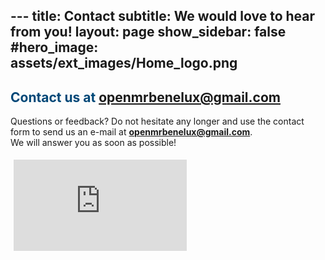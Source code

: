 ---                                                                                                                                         title: Contact
subtitle: We would love to hear from you!
layout: page
show_sidebar: false
#hero_image: assets/ext_images/Home_logo.png
---

## <span style="color:#004777"> Contact us at openmrbenelux@gmail.com </span>

<span> Questions or feedback? Do not hesitate any longer and use the contact form to send us an e-mail at **openmrbenelux@gmail.com**. <br>
We will answer you as soon as possible! </span>

<style>
    .contact-form {
        position: relative;
        padding-bottom: 30%; // This is the aspect ratio
        height: 0;
        overflow: hidden;
    }
    .contact-form iframe {
        position: absolute;
        top: 5px;
        left: 5px;
        width: 55% !important;
        height: 100% !important;
    }
</style>
                                                                                                                                      
<div class="contact-form"> 
<iframe src="https://docs.google.com/forms/d/e/1FAIpQLSeaHibka3G_TOfziaCjVk6xfv0rUXD80DgJ9aJAxn_YiF78mA/viewform?embedded=true" width="1280" height="1280" frameborder="0" marginheight="0" marginwidth="0">Laden…</iframe>
</div>
